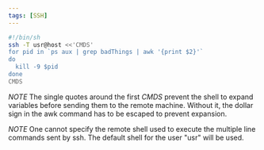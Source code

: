 ```yaml
---
tags: [SSH]
---
```


~~~bash
#!/bin/sh
ssh -T usr@host <<'CMDS'
for pid in `ps aux | grep badThings | awk '{print $2}'`
do
  kill -9 $pid
done
CMDS
~~~

*NOTE* The single quotes around the first *CMDS* prevent the shell to expand
variables before sending them to the remote machine. Without it, the dollar
sign in the awk command has to be escaped to prevent expansion.

*NOTE* One cannot specify the remote shell used to execute the multiple line
commands sent by ssh. The default shell for the user "usr" will be used.

